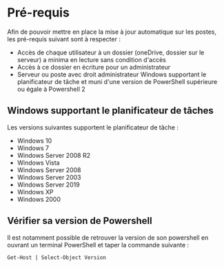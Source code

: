 # Pré-requis

Afin de pouvoir mettre en place la mise à jour automatique sur les postes, les pré-requis suivant sont à respecter : 

* Accès de chaque utilisateur à un dossier (oneDrive, dossier sur le serveur) a minima en lecture sans condition d'accès
* Accès à ce dossier en écriture pour un administrateur
* Serveur ou poste avec droit administrateur Windows supportant le planificateur de tâche et muni d'une version de PowerShell supérieure ou égale à Powershell 2

## Windows supportant le planificateur de tâches

Les versions suivantes supportent le planificateur de tâche :

* Windows 10
* Windows 7
* Windows Server 2008 R2
* Windows Vista
* Windows Server 2008
* Windows Server 2003
* Windows Server 2019
* Windows XP
* Windows 2000

## Vérifier sa version de Powershell

Il est notamment possible de retrouver la version de son powershell en ouvrant un terminal PowerShell et taper la commande suivante : 

```shell
Get-Host | Select-Object Version
```